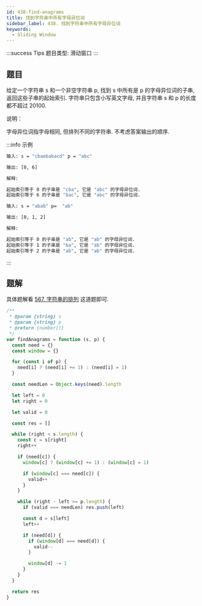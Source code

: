 ```yaml
---
id: 438-find-anagrams
title: 找到字符串中所有字母异位词
sidebar_label: 438. 找到字符串中所有字母异位词
keywords:
  - Sliding Window
---
```


:::success Tips
题目类型: 滑动窗口
:::

## 题目

给定一个字符串 s 和一个非空字符串 p, 找到 s 中所有是 p 的字母异位词的子串, 返回这些子串的起始索引. 字符串只包含小写英文字母, 并且字符串 s 和 p 的长度都不超过 20100.

说明：

字母异位词指字母相同, 但排列不同的字符串.
不考虑答案输出的顺序.

:::info 示例

```bash
输入: s = "cbaebabacd" p = "abc"

输出: [0, 6]

解释:

起始索引等于 0 的子串是 "cba", 它是 "abc" 的字母异位词.
起始索引等于 6 的子串是 "bac", 它是 "abc" 的字母异位词.
```

```bash
输入: s = "abab" p=  "ab"

输出: [0, 1, 2]

解释:

起始索引等于 0 的子串是 "ab", 它是 "ab" 的字母异位词.
起始索引等于 1 的子串是 "ba", 它是 "ab" 的字母异位词.
起始索引等于 2 的子串是 "ab", 它是 "ab" 的字母异位词.
```

:::

## 题解

具体题解看 [567. 字符串的排列](/leetcode/medium/567-check-inclusion) 这道题即可.

```js
/**
 * @param {string} s
 * @param {string} p
 * @return {number[]}
 */
var findAnagrams = function (s, p) {
  const need = {}
  const window = {}

  for (const i of p) {
    need[i] ? (need[i] += 1) : (need[i] = 1)
  }

  const needLen = Object.keys(need).length

  let left = 0
  let right = 0

  let valid = 0

  const res = []

  while (right < s.length) {
    const c = s[right]
    right++

    if (need[c]) {
      window[c] ? (window[c] += 1) : (window[c] = 1)

      if (window[c] === need[c]) {
        valid++
      }
    }

    while (right - left >= p.length) {
      if (valid === needLen) res.push(left)

      const d = s[left]
      left++

      if (need[d]) {
        if (window[d] === need[d]) {
          valid--
        }

        window[d] -= 1
      }
    }
  }

  return res
}
```
